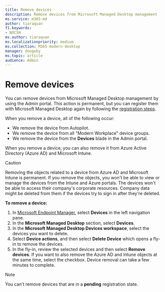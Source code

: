 ```yaml
---
title: Remove devices
description: Remove devices from Microsoft Managed Desktop management
ms.service: m365-md
author: tiaraquan
f1.keywords:
- NOCSH
ms.author: tiaraquan
ms.localizationpriority: medium
ms.collection: M365-modern-desktop
manager: dougeby
ms.topic: article
audience: Admin
---
```


# Remove devices

You can remove devices from Microsoft Managed Desktop management by using the Admin portal. This action is permanent, but you can register them with Microsoft Managed Desktop again by following the [registration steps](../get-started/register-devices-self.md).

When you remove a device, all of the following occur:

- We remove the device from Autopilot.
- We remove the device from  all "Modern Workplace" device groups.
- We remove the device from the **Devices** blade in the Admin portal.

When you remove a device, you can also remove it from Azure Active Directory (Azure AD) and Microsoft Intune.
  
> [!CAUTION]
> Removing the objects related to a device from Azure AD and Microsoft Intune is permanent. If you remove the objects, you won't be able to view or manage the devices from the Intune and Azure portals. The devices won't be able to access their company's corporate resources. Company data might be deleted from them if the devices try to sign in after they're deleted.

**To remove a device:**

1. In [Microsoft Endpoint Manager](https://endpoint.microsoft.com/), select **Devices** in the left navigation pane.
2. In the **Microsoft Managed Desktop** section, select **Devices**.
3. In the **Microsoft Managed Desktop Devices workspace**, select the devices you want to delete.
4. Select **Device actions**, and then select **Delete Device** which opens a fly-in to remove the devices.
5. In the fly-in, review the selected devices and then select **Remove devices**. If you want to also remove the Azure AD and Intune objects at the same time, select the checkbox. Device removal can take a few minutes to complete.

> [!NOTE]
> You can't remove devices that are in a **pending** registration state.
